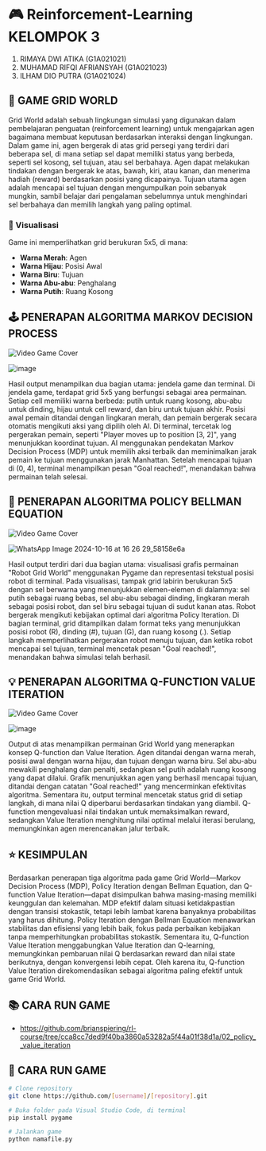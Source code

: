 # 🎮 Reinforcement-Learning KELOMPOK 3
1. RIMAYA DWI ATIKA (G1A021021)
2. MUHAMAD RIFQI AFRIANSYAH (G1A021023)
3. ILHAM DIO PUTRA (G1A021024)

## 🚀 GAME GRID WORLD

Grid World adalah sebuah lingkungan simulasi yang digunakan dalam pembelajaran penguatan (reinforcement learning) untuk mengajarkan agen bagaimana membuat keputusan berdasarkan interaksi dengan lingkungan. 
Dalam game ini, agen bergerak di atas grid persegi yang terdiri dari beberapa sel, di mana setiap sel dapat memiliki status yang berbeda, seperti sel kosong, sel tujuan, atau sel berbahaya. 
Agen dapat melakukan tindakan dengan bergerak ke atas, bawah, kiri, atau kanan, dan menerima hadiah (reward) berdasarkan posisi yang dicapainya. 
Tujuan utama agen adalah mencapai sel tujuan dengan mengumpulkan poin sebanyak mungkin, sambil belajar dari pengalaman sebelumnya untuk menghindari sel berbahaya dan memilih langkah yang paling optimal.

### 🎥 Visualisasi
Game ini memperlihatkan grid berukuran 5x5, di mana:
- **Warna Merah**: Agen
- **Warna Hijau**: Posisi Awal
- **Warna Biru**: Tujuan
- **Warna Abu-abu**: Penghalang
- **Warna Putih**: Ruang Kosong

## 🕹️ PENERAPAN ALGORITMA MARKOV DECISION PROCESS

![Video Game Cover](link_to_image)

![image](https://github.com/user-attachments/assets/c135001f-0224-4c50-8979-a317c385bfbc)

Hasil output menampilkan dua bagian utama: jendela game dan terminal.
Di jendela game, terdapat grid 5x5 yang berfungsi sebagai area permainan. Setiap cell memiliki warna berbeda: putih untuk ruang kosong, abu-abu untuk dinding, hijau untuk cell reward, dan biru untuk tujuan akhir. Posisi awal pemain ditandai dengan lingkaran merah, dan pemain bergerak secara otomatis mengikuti aksi yang dipilih oleh AI.
Di terminal, tercetak log pergerakan pemain, seperti "Player moves up to position [3, 2]", yang menunjukkan koordinat tujuan. AI menggunakan pendekatan Markov Decision Process (MDP) untuk memilih aksi terbaik dan meminimalkan jarak pemain ke tujuan menggunakan jarak Manhattan. Setelah mencapai tujuan di (0, 4), terminal menampilkan pesan "Goal reached!", menandakan bahwa permainan telah selesai.

## 🎯 PENERAPAN ALGORITMA POLICY BELLMAN EQUATION
![Video Game Cover](link_to_image)

![WhatsApp Image 2024-10-16 at 16 26 29_58158e6a](https://github.com/user-attachments/assets/975d700e-bc50-4155-9c4e-6e55d70faa86)

Hasil output terdiri dari dua bagian utama: visualisasi grafis permainan "Robot Grid World" menggunakan Pygame dan representasi tekstual posisi robot di terminal.
Pada visualisasi, tampak grid labirin berukuran 5x5 dengan sel berwarna yang menunjukkan elemen-elemen di dalamnya: sel putih sebagai ruang bebas, sel abu-abu sebagai dinding, lingkaran merah sebagai posisi robot, dan sel biru sebagai tujuan di sudut kanan atas. Robot bergerak mengikuti kebijakan optimal dari algoritma Policy Iteration.
Di bagian terminal, grid ditampilkan dalam format teks yang menunjukkan posisi robot (R), dinding (#), tujuan (G), dan ruang kosong (.). Setiap langkah memperlihatkan pergerakan robot menuju tujuan, dan ketika robot mencapai sel tujuan, terminal mencetak pesan "Goal reached!", menandakan bahwa simulasi telah berhasil.

## 💡 PENERAPAN ALGORITMA Q-FUNCTION VALUE ITERATION
![Video Game Cover](link_to_image)

![image](https://github.com/user-attachments/assets/ea77db5a-a579-4594-9e69-7684c43e8ce8)

Output di atas menampilkan permainan Grid World yang menerapkan konsep Q-function dan Value Iteration. Agen ditandai dengan warna merah, posisi awal dengan warna hijau, dan tujuan dengan warna biru. Sel abu-abu mewakili penghalang dan penalti, sedangkan sel putih adalah ruang kosong yang dapat dilalui.
Grafik menunjukkan agen yang berhasil mencapai tujuan, ditandai dengan catatan "Goal reached!" yang mencerminkan efektivitas algoritma. Sementara itu, output terminal mencetak status grid di setiap langkah, di mana nilai Q diperbarui berdasarkan tindakan yang diambil. Q-function mengevaluasi nilai tindakan untuk memaksimalkan reward, sedangkan Value Iteration menghitung nilai optimal melalui iterasi berulang, memungkinkan agen merencanakan jalur terbaik.

## ⭐ KESIMPULAN
Berdasarkan penerapan tiga algoritma pada game Grid World—Markov Decision Process (MDP), Policy Iteration dengan Bellman Equation, dan Q-function Value Iteration—dapat disimpulkan bahwa masing-masing memiliki keunggulan dan kelemahan.
MDP efektif dalam situasi ketidakpastian dengan transisi stokastik, tetapi lebih lambat karena banyaknya probabilitas yang harus dihitung. Policy Iteration dengan Bellman Equation menawarkan stabilitas dan efisiensi yang lebih baik, fokus pada perbaikan kebijakan tanpa memperhitungkan probabilitas stokastik. Sementara itu, Q-function Value Iteration menggabungkan Value Iteration dan Q-learning, memungkinkan pembaruan nilai Q berdasarkan reward dan nilai state berikutnya, dengan konvergensi lebih cepat.
Oleh karena itu, Q-function Value Iteration direkomendasikan sebagai algoritma paling efektif untuk game Grid World.

## 📚 CARA RUN GAME
- https://github.com/brianspiering/rl-course/tree/cca8cc7ded9f40ba3860a53282a5f44a01f38d1a/02_policy__value_iteration
  
## 📖 CARA RUN GAME
```bash
# Clone repository
git clone https://github.com/[username]/[repository].git

# Buka folder pada Visual Studio Code, di terminal
pip install pygame

# Jalankan game
python namafile.py
